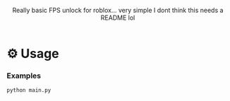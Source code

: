 <p align="center">
    Really basic FPS unlock for roblox... very simple I dont think this needs a README lol
    <br />
    <br />
</p>
  
# ⚙️ Usage
### Examples
```python
python main.py
```
